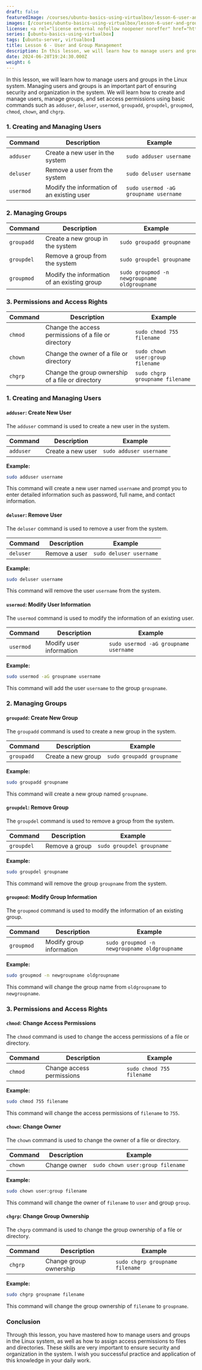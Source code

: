 ```yaml
---
draft: false
featuredImage: /courses/ubuntu-basics-using-virtualbox/lesson-6-user-and-group-management.webp
images: [/courses/ubuntu-basics-using-virtualbox/lesson-6-user-and-group-management.webp]
license: <a rel="license external nofollow noopener noreffer" href="https://creativecommons.org/licenses/by-nc/4.0/" target="_blank">CC BY-NC 4.0</a>
series: [ubuntu-basics-using-virtualbox]
tags: [ubuntu-server, virtualbox]
title: Lesson 6 - User and Group Management
description: In this lesson, we will learn how to manage users and groups in the Linux system. Managing users and groups is an important part of ensuring security and organization in the system. We will learn how to create and manage users, manage groups, and set access permissions using basic commands such as `adduser`, `deluser`, `usermod`, `groupadd`, `groupdel`, `groupmod`, `chmod`, `chown`, and `chgrp`.
date: 2024-06-28T19:24:30.000Z
weight: 6
---
```


In this lesson, we will learn how to manage users and groups in the Linux system. Managing users and groups is an important part of ensuring security and organization in the system. We will learn how to create and manage users, manage groups, and set access permissions using basic commands such as `adduser`, `deluser`, `usermod`, `groupadd`, `groupdel`, `groupmod`, `chmod`, `chown`, and `chgrp`.

### 1. Creating and Managing Users

| Command   | Description                                | Example                               |
| --------- | ------------------------------------------ | ------------------------------------- |
| `adduser` | Create a new user in the system            | `sudo adduser username`               |
| `deluser` | Remove a user from the system              | `sudo deluser username`               |
| `usermod` | Modify the information of an existing user | `sudo usermod -aG groupname username` |

### 2. Managing Groups

| Command    | Description                                 | Example                                      |
| ---------- | ------------------------------------------- | -------------------------------------------- |
| `groupadd` | Create a new group in the system            | `sudo groupadd groupname`                    |
| `groupdel` | Remove a group from the system              | `sudo groupdel groupname`                    |
| `groupmod` | Modify the information of an existing group | `sudo groupmod -n newgroupname oldgroupname` |

### 3. Permissions and Access Rights

| Command | Description                                          | Example                          |
| ------- | ---------------------------------------------------- | -------------------------------- |
| `chmod` | Change the access permissions of a file or directory | `sudo chmod 755 filename`        |
| `chown` | Change the owner of a file or directory              | `sudo chown user:group filename` |
| `chgrp` | Change the group ownership of a file or directory    | `sudo chgrp groupname filename`  |

### 1. Creating and Managing Users

#### `adduser`: Create New User

The `adduser` command is used to create a new user in the system.

| Command   | Description       | Example                 |
| --------- | ----------------- | ----------------------- |
| `adduser` | Create a new user | `sudo adduser username` |

**Example:**

```bash
sudo adduser username
```

This command will create a new user named `username` and prompt you to enter detailed information such as password, full name, and contact information.

#### `deluser`: Remove User

The `deluser` command is used to remove a user from the system.

| Command   | Description   | Example                 |
| --------- | ------------- | ----------------------- |
| `deluser` | Remove a user | `sudo deluser username` |

**Example:**

```bash
sudo deluser username
```

This command will remove the user `username` from the system.

#### `usermod`: Modify User Information

The `usermod` command is used to modify the information of an existing user.

| Command   | Description             | Example                               |
| --------- | ----------------------- | ------------------------------------- |
| `usermod` | Modify user information | `sudo usermod -aG groupname username` |

**Example:**

```bash
sudo usermod -aG groupname username
```

This command will add the user `username` to the group `groupname`.

### 2. Managing Groups

#### `groupadd`: Create New Group

The `groupadd` command is used to create a new group in the system.

| Command    | Description        | Example                   |
| ---------- | ------------------ | ------------------------- |
| `groupadd` | Create a new group | `sudo groupadd groupname` |

**Example:**

```bash
sudo groupadd groupname
```

This command will create a new group named `groupname`.

#### `groupdel`: Remove Group

The `groupdel` command is used to remove a group from the system.

| Command    | Description    | Example                   |
| ---------- | -------------- | ------------------------- |
| `groupdel` | Remove a group | `sudo groupdel groupname` |

**Example:**

```bash
sudo groupdel groupname
```

This command will remove the group `groupname` from the system.

#### `groupmod`: Modify Group Information

The `groupmod` command is used to modify the information of an existing group.

| Command    | Description              | Example                                      |
| ---------- | ------------------------ | -------------------------------------------- |
| `groupmod` | Modify group information | `sudo groupmod -n newgroupname oldgroupname` |

**Example:**

```bash
sudo groupmod -n newgroupname oldgroupname
```

This command will change the group name from `oldgroupname` to `newgroupname`.

### 3. Permissions and Access Rights

#### `chmod`: Change Access Permissions

The `chmod` command is used to change the access permissions of a file or directory.

| Command | Description               | Example                   |
| ------- | ------------------------- | ------------------------- |
| `chmod` | Change access permissions | `sudo chmod 755 filename` |

**Example:**

```bash
sudo chmod 755 filename
```

This command will change the access permissions of `filename` to `755`.

#### `chown`: Change Owner

The `chown` command is used to change the owner of a file or directory.

| Command | Description  | Example                          |
| ------- | ------------ | -------------------------------- |
| `chown` | Change owner | `sudo chown user:group filename` |

**Example:**

```bash
sudo chown user:group filename
```

This command will change the owner of `filename` to `user` and group `group`.

#### `chgrp`: Change Group Ownership

The `chgrp` command is used to change the group ownership of a file or directory.

| Command | Description            | Example                         |
| ------- | ---------------------- | ------------------------------- |
| `chgrp` | Change group ownership | `sudo chgrp groupname filename` |

**Example:**

```bash
sudo chgrp groupname filename
```

This command will change the group ownership of `filename` to `groupname`.

### Conclusion

Through this lesson, you have mastered how to manage users and groups in the Linux system, as well as how to assign access permissions to files and directories. These skills are very important to ensure security and organization in the system. I wish you successful practice and application of this knowledge in your daily work.
